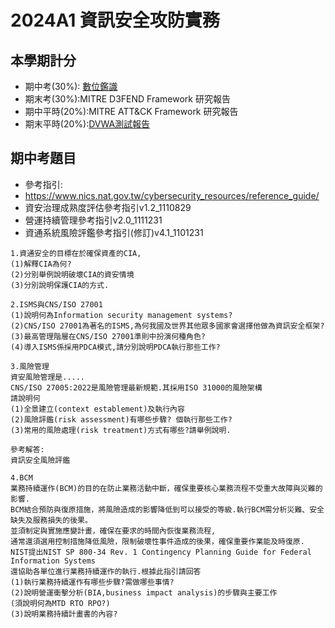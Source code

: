 # 2024A1 資訊安全攻防實務
## 本學期計分
- 期中考(30%): [數位鑑識](DFIR.md)
- 期末考(30%):MITRE D3FEND Framework 研究報告
- 期中平時(20%):MITRE ATT&CK Framework 研究報告
- 期末平時(20%):[DVWA測試報告](DVWA.md)

## 期中考題目
- 參考指引:
- https://www.nics.nat.gov.tw/cybersecurity_resources/reference_guide/
- 資安治理成熟度評估參考指引v1.2_1110829
- 營運持續管理參考指引v2.0_1111231
- 資通系統風險評鑑參考指引(修訂)v4.1_1101231
```
1.資通安全的目標在於確保資產的CIA, 
(1)解釋CIA為何?
(2)分別舉例說明破壞CIA的資安情境
(3)分別說明保護CIA的方式.
```
```
2.ISMS與CNS/ISO 27001
(1)說明何為Information security management systems?
(2)CNS/ISO 27001為著名的ISMS,為何我國及世界其他眾多國家會選擇他做為資訊安全框架?
(3)最高管理階層在CNS/ISO 27001準則中扮演何種角色?
(4)導入ISMS係採用PDCA模式,請分別說明PDCA執行那些工作?
```

```
3.風險管理
資安風險管理是.....
CNS/ISO 27005:2022是風險管理最新規範.其採用ISO 31000的風險架構
請說明何
(1)全景建立(context establement)及執行內容
(2)風險評鑑(risk assessment)有哪些步驟? 個執行那些工作?
(3)常用的風險處理(risk treatment)方式有哪些?請舉例說明.
 
參考解答:
資訊安全風險評鑑
```

```
4.BCM
業務持續運作(BCM)的目的在防止業務活動中斷，確保重要核心業務流程不受重大故障與災難的影響.
BCM結合預防與復原措施，將風險造成的影響降低到可以接受的等級.執行BCM需分析災難、安全缺失及服務損失的後果。
並須制定與實施應變計畫，確保在要求的時間內恢復業務流程,
通常還須選用控制措施降低風險，限制破壞性事件造成的後果，確保重要作業能及時復原.
NIST提出NIST SP 800-34 Rev. 1 Contingency Planning Guide for Federal Information Systems
還協助各單位進行業務持續運作的執行.根據此指引請回答
(1)執行業務持續運作有哪些步驟?需做哪些事情?
(2)說明營運衝擊分析(BIA,business impact analysis)的步驟與主要工作
(須說明何為MTD RTO RPO?)
(3)說明業務持續計畫書的內容?
```
